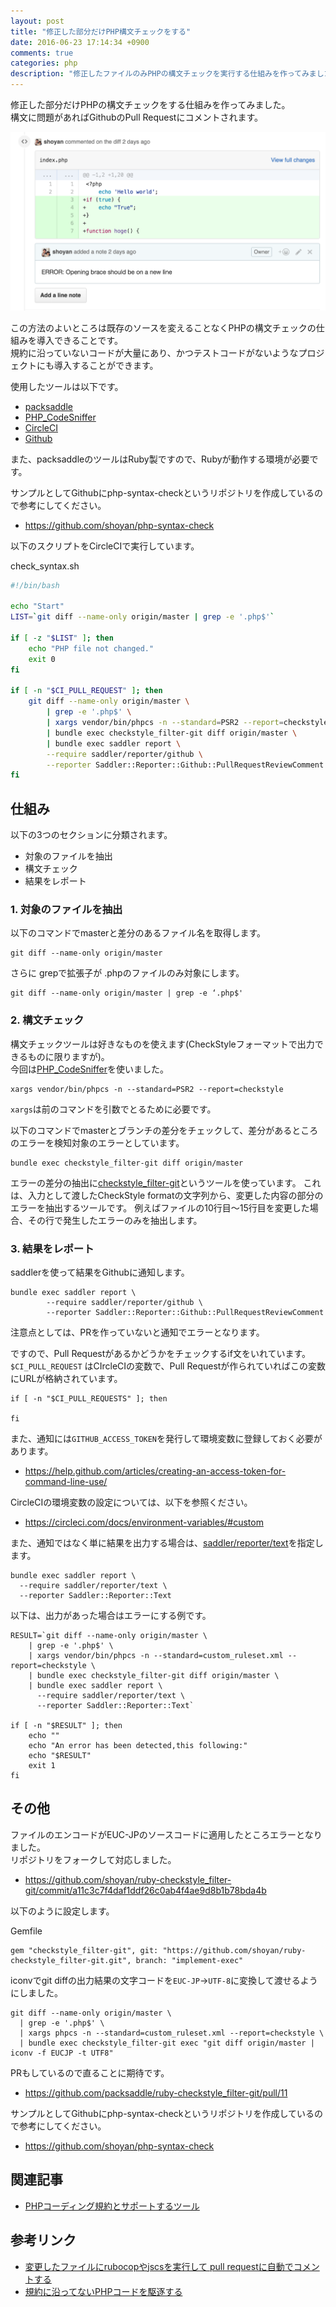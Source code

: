 ```yaml
---
layout: post
title: "修正した部分だけPHP構文チェックをする"
date: 2016-06-23 17:14:34 +0900
comments: true
categories: php
description: "修正したファイルのみPHPの構文チェックを実行する仕組みを作ってみました。構文に問題があれば、PRにコメントでその箇所に通知されます。導入の方法をサンプルコードつきで紹介します。"
---
```


修正した部分だけPHPの構文チェックをする仕組みを作ってみました。  
構文に問題があればGithubのPull Requestにコメントされます。  

![2016-06-23_php-syntax-check](/images/2016-06-23_php-syntax-check.png)

この方法のよいところは既存のソースを変えることなくPHPの構文チェックの仕組みを導入できることです。  
規約に沿っていないコードが大量にあり、かつテストコードがないようなプロジェクトにも導入することができます。

使用したツールは以下です。

- [packsaddle](https://github.com/packsaddle)
- [PHP_CodeSniffer](https://github.com/squizlabs/PHP_CodeSniffer)
- [CircleCI](https://circleci.com/)
- [Github](https://github.com/)

また、packsaddleのツールはRuby製ですので、Rubyが動作する環境が必要です。

サンプルとしてGithubにphp-syntax-checkというリポジトリを作成しているので参考にしてください。

- https://github.com/shoyan/php-syntax-check

以下のスクリプトをCircleCIで実行しています。

check_syntax.sh


~~~bash
#!/bin/bash

echo "Start"
LIST=`git diff --name-only origin/master | grep -e '.php$'`

if [ -z "$LIST" ]; then
    echo "PHP file not changed."
    exit 0
fi

if [ -n "$CI_PULL_REQUEST" ]; then
    git diff --name-only origin/master \
        | grep -e '.php$' \
        | xargs vendor/bin/phpcs -n --standard=PSR2 --report=checkstyle \
        | bundle exec checkstyle_filter-git diff origin/master \
        | bundle exec saddler report \
        --require saddler/reporter/github \
        --reporter Saddler::Reporter::Github::PullRequestReviewComment
fi

~~~

## 仕組み

以下の3つのセクションに分類されます。

- 対象のファイルを抽出
- 構文チェック
- 結果をレポート

### 1. 対象のファイルを抽出

以下のコマンドでmasterと差分のあるファイル名を取得します。


~~~
git diff --name-only origin/master

~~~

さらに grepで拡張子が .phpのファイルのみ対象にします。


~~~
git diff --name-only origin/master | grep -e ‘.php$'

~~~

### 2. 構文チェック

構文チェックツールは好きなものを使えます(CheckStyleフォーマットで出力できるものに限りますが)。  
今回は[PHP_CodeSniffer](https://github.com/squizlabs/PHP_CodeSniffer)を使いました。


~~~
xargs vendor/bin/phpcs -n --standard=PSR2 --report=checkstyle

~~~

`xargs`は前のコマンドを引数でとるために必要です。

以下のコマンドでmasterとブランチの差分をチェックして、差分があるところのエラーを検知対象のエラーとしています。


~~~
bundle exec checkstyle_filter-git diff origin/master

~~~

エラーの差分の抽出に[checkstyle_filter-git](https://github.com/packsaddle/ruby-checkstyle_filter-git)というツールを使っています。
これは、入力として渡したCheckStyle formatの文字列から、変更した内容の部分のエラーを抽出するツールです。
例えばファイルの10行目〜15行目を変更した場合、その行で発生したエラーのみを抽出します。

### 3. 結果をレポート

saddlerを使って結果をGithubに通知します。


~~~
bundle exec saddler report \
        --require saddler/reporter/github \
        --reporter Saddler::Reporter::Github::PullRequestReviewComment

~~~

注意点としては、PRを作っていないと通知でエラーとなります。

ですので、Pull Requestがあるかどうかをチェックするif文をいれています。
`$CI_PULL_REQUEST` はCIrcleCIの変数で、Pull Requestが作られていればこの変数にURLが格納されています。


~~~
if [ -n "$CI_PULL_REQUESTS" ]; then

fi

~~~

また、通知には`GITHUB_ACCESS_TOKEN`を発行して環境変数に登録しておく必要があります。

- https://help.github.com/articles/creating-an-access-token-for-command-line-use/

CircleCIの環境変数の設定については、以下を参照ください。

- https://circleci.com/docs/environment-variables/#custom

また、通知ではなく単に結果を出力する場合は、[saddler/reporter/text](https://github.com/packsaddle/ruby-saddler-reporter-text)を指定します。


~~~
bundle exec saddler report \
  --require saddler/reporter/text \
  --reporter Saddler::Reporter::Text

~~~

以下は、出力があった場合はエラーにする例です。


~~~
RESULT=`git diff --name-only origin/master \
    | grep -e '.php$' \
    | xargs vendor/bin/phpcs -n --standard=custom_ruleset.xml --report=checkstyle \
    | bundle exec checkstyle_filter-git diff origin/master \
    | bundle exec saddler report \
      --require saddler/reporter/text \
      --reporter Saddler::Reporter::Text`

if [ -n "$RESULT" ]; then
    echo ""
    echo "An error has been detected,this following:"
    echo "$RESULT"
    exit 1
fi

~~~

## その他

ファイルのエンコードがEUC-JPのソースコードに適用したところエラーとなりました。  
リポジトリをフォークして対応しました。

- https://github.com/shoyan/ruby-checkstyle_filter-git/commit/a11c3c7f4daf1ddf26c0ab4f4ae9d8b1b78bda4b

以下のように設定します。

Gemfile

~~~
gem "checkstyle_filter-git", git: "https://github.com/shoyan/ruby-checkstyle_filter-git.git", branch: "implement-exec"

~~~

iconvでgit diffの出力結果の文字コードを`EUC-JP`->`UTF-8`に変換して渡せるようにしました。


~~~
git diff --name-only origin/master \
  | grep -e '.php$' \
  | xargs phpcs -n --standard=custom_ruleset.xml --report=checkstyle \
  | bundle exec checkstyle_filter-git exec "git diff origin/master | iconv -f EUCJP -t UTF8"

~~~

PRもしているので直ることに期待です。

- https://github.com/packsaddle/ruby-checkstyle_filter-git/pull/11

サンプルとしてGithubにphp-syntax-checkというリポジトリを作成しているので参考にしてください。

- https://github.com/shoyan/php-syntax-check

## 関連記事

- [PHPコーディング規約とサポートするツール](/blog/2016/03/17/php-coding-rule/)

## 参考リンク

- [変更したファイルにrubocopやjscsを実行して pull requestに自動でコメントする](http://packsaddle.org/articles/saddler-overview/)
- [規約に沿ってないPHPコードを駆逐する](http://qiita.com/noboru_i/items/23827b655ac854ba04b2)
